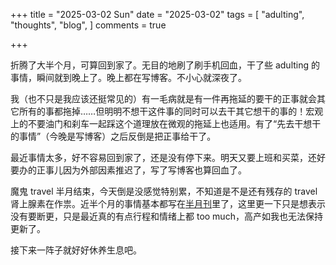 +++
title = "2025-03-02 Sun"
date = "2025-03-02"
tags = [
    "adulting",
    "thoughts",
    "blog",
]
comments = true

+++

折腾了大半个月，可算回到家了。无目的地刷了刷手机回血，干了些 adulting 的事情，瞬间就到晚上了。晚上都在写博客。不小心就深夜了。

我（也不只是我应该还挺常见的）有一毛病就是有一件再拖延的要干的正事就会其它所有的事都拖掉……但明明不想干这件事的同时可以去干其它想干的事的！宏观上的不要油门和刹车一起踩这个道理放在微观的拖延上也适用。有了“先去干想干的事情”（今晚是写博客）之后反倒是把正事给干了。

最近事情太多，好不容易回到家了，还是没有停下来。明天又要上班和买菜，还好要办的正事儿因为外部因素推迟了，写了写博客也算回血了。

魔鬼 travel 半月结束，今天倒是没感觉特别累，不知道是不是还有残存的 travel 肾上腺素在作祟。近半个月的事情基本都写在[半月刊](https://blog.douchi.space/spark-joy-digest-2025-2b/?utm_source=daily)里了，这里更一下只是想表示没有要断更，只是最近真的有点行程和情绪上都 too much，高产如我也无法保持更新了。

接下来一阵子就好好休养生息吧。
